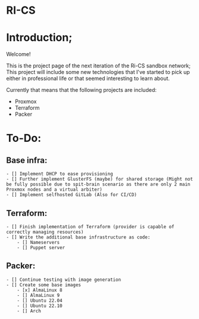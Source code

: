 # RI-CS

# Introduction;
Welcome!

This is the project page of the next iteration of the Ri-CS sandbox network;
This project will include some new technologies that I've started to pick up either in professional life or that seemed interesting to learn about.

Currently that means that the following projects are included:
- Proxmox
- Terraform
- Packer

# To-Do:
## Base infra:
    - [] Implement DHCP to ease provisioning
    - [] Further implement GlusterFS (maybe) for shared storage (Might not be fully possible due to spit-brain scenario as there are only 2 main Proxmox nodes and a virtual arbiter)
    - [] Implement selfhosted GitLab (Also for CI/CD)

## Terraform:
    - [] Finish implementation of Terraform (provider is capable of correctly managing resources)
    - [] Write the additional base infrastructure as code:
        - [] Nameservers
        - [] Puppet server

## Packer:
    - [] Continue testing with image generation
    - [] Create some base images
        - [x] AlmaLinux 8
        - [] AlmaLinux 9
        - [] Ubuntu 22.04
        - [] Ubuntu 22.10
        - [] Arch



